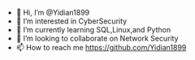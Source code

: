 - 👋 Hi, I’m @Yidian1899
- 👀 I’m interested in CyberSecurity
- 🌱 I’m currently learning SQL,Linux,and Python
- 💞️ I’m looking to collaborate on Network Security
- 📫 How to reach me https://github.com/Yidian1899

<!---
Yidian1899/Yidian1899 is a ✨ special ✨ repository because its `README.md` (this file) appears on your GitHub profile.
You can click the Preview link to take a look at your changes.
--->
